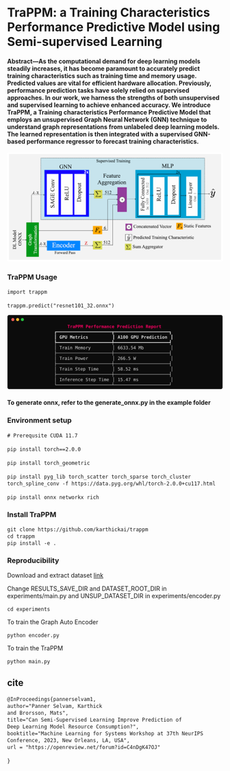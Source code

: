 # TraPPM: a Training Characteristics Performance Predictive Model using Semi-supervised Learning

#### Abstract—As the computational demand for deep learning models steadily increases, it has become paramount to accurately predict training characteristics such as training time and memory usage. Predicted values are vital for efficient hardware allocation. Previously, performance prediction tasks have solely relied on supervised approaches. In our work, we harness the strengths of both unsupervised and supervised learning to achieve enhanced accuracy. We introduce TraPPM, a Training characteristics Performance Predictive Model that employs an unsupervised Graph Neural Network (GNN) technique to understand graph representations from unlabeled deep learning models. The learned representation is then integrated with a supervised GNN-based performance regressor to forecast training characteristics.

![alt TraPPM Architecute](examples/architecture.PNG)

### TraPPM Usage
```
import trappm

trappm.predict("resnet101_32.onnx")
```
![alt TraPPM Result](examples/resnet101_32.svg)


#### To generate onnx, refer to the generate_onnx.py in the example folder


### Environment setup
```
# Prerequsite CUDA 11.7

pip install torch==2.0.0 

pip install torch_geometric 

pip install pyg_lib torch_scatter torch_sparse torch_cluster torch_spline_conv -f https://data.pyg.org/whl/torch-2.0.0+cu117.html 

pip install onnx networkx rich
```

### Install TraPPM
```
git clone https://github.com/karthickai/trappm
cd trappm
pip install -e .
```

### Reproducibility
Download and extract dataset [link](https://uniluxembourg-my.sharepoint.com/:u:/g/personal/karthick_pannerselvam_uni_lu/EStmG2f6KE9Bk4HDtkrBYSEBL2QnUXlK76qrmGCrARc7lg?e=ZaiV0d)

Change RESULTS_SAVE_DIR and DATASET_ROOT_DIR in experiments/main.py and UNSUP_DATASET_DIR in experiments/encoder.py
```
cd experiments
```
To train the Graph Auto Encoder
```
python encoder.py 
```
To train the TraPPM

```
python main.py
```

## cite
```
@InProceedings{pannerselvam1,
author="Panner Selvam, Karthick
and Brorsson, Mats",
title="Can Semi-Supervised Learning Improve Prediction of
Deep Learning Model Resource Consumption?",
booktitle="Machine Learning for Systems Workshop at 37th NeurIPS Conference, 2023, New Orleans, LA, USA",
url = "https://openreview.net/forum?id=C4nDgK47OJ"

}
```

